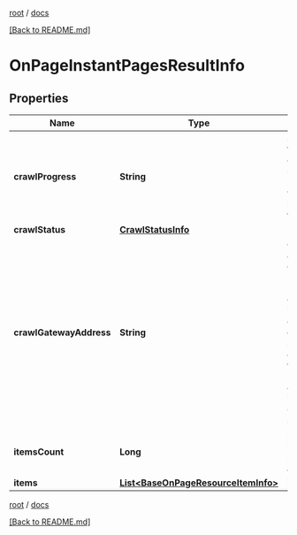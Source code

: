 [root](./../ "root") / [docs](./ "docs")

[[Back to README.md]](./../README.md "[Back to README.md]")

# OnPageInstantPagesResultInfo

## Properties

| Name | Type | Description | Notes |
|------------ | ------------- | ------------- | -------------|
|**crawlProgress** | **String** | status of the crawling session possible values: in_progress, finished |  [optional] |
|**crawlStatus** | [**CrawlStatusInfo**](CrawlStatusInfo.md) |  |  [optional] |
|**crawlGatewayAddress** | **String** | crawler ip address displays the IP address used by the crawler to initiate the current crawling session you can find the full list of IPs used by our crawler in the Overview section |  [optional] |
|**itemsCount** | **Long** | number of items in the results array |  [optional] |
|**items** | [**List&lt;BaseOnPageResourceItemInfo&gt;**](BaseOnPageResourceItemInfo.md) | items array |  [optional] |

[root](./../ "root") / [docs](./ "docs")

[[Back to README.md]](./../README.md "[Back to README.md]")